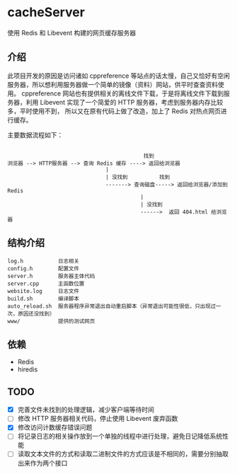 # cacheServer
使用 Redis 和 Libevent 构建的网页缓存服务器


## 介绍
此项目开发的原因是访问诸如 cppreference 等站点的话太慢，自己又恰好有空闲
服务器，所以想利用服务器做一个简单的镜像（资料）网站，供平时查查资料使用。
cppreference 网站也有提供相关的离线文件下载，于是将离线文件下载到服务器，利用
Libevent 实现了一个简爱的 HTTP 服务器，考虑到服务器内存比较多，平时使用不到，
所以又在原有代码上做了改造，加上了 Redis 对热点网页进行缓存。

主要数据流程如下：

```

                                           找到
浏览器 --> HTTP服务器 --> 查询 Redis 缓存 ----> 返回给浏览器
                               | 
                               | 没找到          找到
                               -------> 查询磁盘-----> 返回给浏览器/添加到Redis
                                          |
                                          | 没找到
                                          ------>  返回 404.html 给浏览器

```

## 结构介绍

```
log.h		    日志相关
config.h	    配置文件
server.h	    服务器主体代码
server.cpp      主函数位置
website.log 	日志文件
build.sh        编译脚本
auto_reload.sh  服务器程序异常退出自动重启脚本（异常退出可能性很低，只出现过一次，原因还没找到）
www/            提供的测试网页
```

## 依赖
- Redis
- hiredis



## TODO

- [x] 完善文件未找到的处理逻辑，减少客户端等待时间
- [ ] 修改 HTTP 服务器相关代码，停止使用 Libevent 废弃函数
- [x] 修改访问计数缓存错误问题
- [ ] 将记录日志的相关操作放到一个单独的线程中进行处理，避免日记降低系统性能
- [ ] 读取文本文件的方式和读取二进制文件的方式应该是不相同的，需要分别抽取出来作为两个接口
